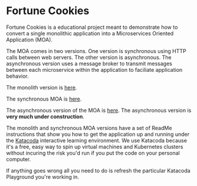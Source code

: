 # Fortune Cookies

Fortune Cookies is a educational project meant to demonstrate how to convert a single monolithic application into a Microservices Oriented Application (MOA).

The MOA comes in two versions. One version is synchronous using HTTP calls between web servers. The other version is asynchronous. The asynchronous version
uses a message broker to transmit messages between each microservice within the application to faciliate application behavior.

The monolith version is [here](monolith_v2).

The synchronous MOA is [here](microservice-sync).

The asynchronous version of the MOA is [here](microservice-async). The asynchronous version is **very much under construction**.

The monolith and synchronous MOA versions have a set of ReadMe instructions that show you how to get the application up and running under the
[Katacoda](https://katacoda.com/) interactive learning environment. We use Katacoda because it's a free, easy way to spin up virtual machines and Kubernetes
clusters without incuring the risk you'd run if you put the code on your personal computer.

If anything goes wrong all you need to do is refresh the particular Katacoda Playground you're working in.
